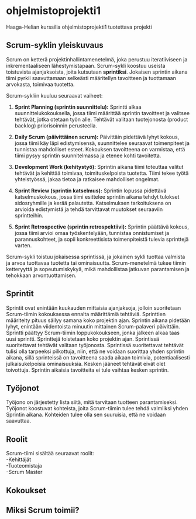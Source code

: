 # ohjelmistoprojekti1
Haaga-Helian kurssilla ohjelmistoprojekti1 tuotettava projekti

## Scrum-syklin yleiskuvaus

Scrum on ketterä projektinhallintamenetelmä, joka perustuu iteratiiviseen ja inkrementaaliseen lähestymistapaan. Scrum-sykli koostuu useista toistuvista ajanjaksoista, joita kutsutaan **sprintiksi**. Jokaisen sprintin aikana tiimi pyrkii saavuttamaan selkeästi määritellyn tavoitteen ja tuottamaan arvokasta, toimivaa tuotetta.

Scrum-sykliin kuuluu seuraavat vaiheet:

1. **Sprint Planning (sprintin suunnittelu):** Sprintti alkaa suunnittelukokouksella, jossa tiimi määrittää sprintin tavoitteet ja valitsee tehtävät, jotka otetaan työn alle. Tehtävät valitaan tuotejonosta (product backlog) priorisoinnin perusteella.

2. **Daily Scrum (päivittäinen scrum):** Päivittäin pidettävä lyhyt kokous, jossa tiimi käy läpi edistymisensä, suunnittelee seuraavat toimenpiteet ja tunnistaa mahdolliset esteet. Kokouksen tavoitteena on varmistaa, että tiimi pysyy sprintin suunnitelmassa ja etenee kohti tavoitetta.

3. **Development Work (kehitystyö):** Sprintin aikana tiimi toteuttaa valitut tehtävät ja kehittää toimivaa, toimituskelpoista tuotetta. Tiimi tekee työtä yhteistyössä, jakaa tietoa ja ratkaisee mahdolliset ongelmat.

4. **Sprint Review (sprintin katselmus):** Sprintin lopussa pidettävä katselmuskokous, jossa tiimi esittelee sprintin aikana tehdyt tulokset sidosryhmille ja kerää palautetta. Katselmuksen tarkoituksena on arvioida edistymistä ja tehdä tarvittavat muutokset seuraaviin sprintteihin.

5. **Sprint Retrospective (sprintin retrospektiivi):** Sprintin päättävä kokous, jossa tiimi arvioi omaa työskentelyään, tunnistaa onnistumiset ja parannuskohteet, ja sopii konkreettisista toimenpiteistä tulevia sprinttejä varten.

Scrum-sykli toistuu jokaisessa sprintissä, ja jokainen sykli tuottaa valmista ja arvoa tuottavaa tuotetta tai ominaisuutta. Scrum-menetelmä tukee tiimin ketteryyttä ja sopeutumiskykyä, mikä mahdollistaa jatkuvan parantamisen ja tehokkaan arvontuottamisen.


## Sprintit

Sprintit ovat enintään kuukauden mittaisia ajanjaksoja, jolloin suoritetaan Scrum-tiimin kokouksessa ennalta määrittämiä tehtäviä. Sprinttien määritelty pituus säilyy samana koko projektin ajan. Sprintin aikana pidetään lyhyt, enintään viidentoista minuutin mittainen Scrum-palaveri päivittäin. Sprintti päättyy Scrum-tiimin loppukokoukseen, jonka jälkeen alkaa taas uusi sprintti. Sprinttejä toistetaan koko projektin ajan. Sprintissä suoritettavat tehtävät valitaan työjonosta. Sprintissä suoritettavat tehtävät tulisi olla tarpeeksi pilkottuja, niin, että ne voidaan suorittaa yhden sprintin aikana, sillä sprinteissä on tavoitteena saada aikaan toimivia, potentiaalisesti julkaisukelpoisia ominaisuuksia. Kesken jääneet tehtävät eivät olet toivottuja. Sprintin aikaisia tavoitteita ei tule vaihtaa kesken sprintin. 

## Työjonot
Työjono on järjestetty lista siitä, mitä tarvitaan tuotteen parantamiseksi. 
Työjonot koostuvat kohteista, joita Scrum-tiimin tulee tehdä valmiiksi yhden Sprintin aikana. Kohteiden tulee olla sen suuruisia, että ne voidaan saavuttaa.

## Roolit
Scrum-tiimi sisältää seuraavat roolit:<br>
-Kehittäjät<br>
-Tuoteomistaja<br>
-Scrum Master

## Kokoukset

## Miksi Scrum toimii?




